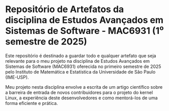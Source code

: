 # Repositório de Artefatos da disciplina de Estudos Avançados em Sistemas de Software - MAC6931 (1⁰ semestre de 2025)

Este repositório é destinado a guardar todo e qualquer artefato que seja
relevante para o meu projeto na disciplina de Estudos Avançados em Sistemas de
Software (MAC6931) oferecida no primeiro semestre de 2025 pelo Instituto de
Matemática e Estatística da Universidade de São Paulo (IME-USP).

Meu projeto nesta disciplina envolve a escrita de um artigo científico sobre
a barreira de entrada de novos contribuidores para o projeto do kernel Linux,
a experiência deste desenvolvedores e como mentorá-los de uma forma eficiente
e prática.

